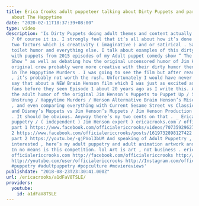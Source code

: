 ```yaml
---
title: Erica Crooks adult puppeteer talking about Dirty Puppets and part 3 of opinions
  about The Happytime
date: "2020-02-11T18:37:39+08:00"
type: video
description: 'Is Dirty Puppets doing adult themes and content actually funny at all
  ? Of course it is. I strongly feel that it’s all about how it’s done relative to
  two factors which is creativity ( imaginative ) and or satirical . Same goes with
  toilet humor and everything else. I talk about examples of this dirty adult humor
  with puppets from 2015 episodes of my Adult puppet comedy show “ The Erica Crooks
  Show “ as well as debating how the original uncensored humor of Jim Henson and his
  original crew probably were more creative with their dirty humor then what was seen
  in The Happytime Murders . I was going to see the film but after reading the reviews
  , it’s probably not worth the rush. Unfortunately I would have never thought I’d
  say that about a NEW Brain Henson film which I was just as excited as Star Wars
  fans before they seen Episode 1 about 20 years ago as I write this. And if you compare
  the adult humor of the original Jim Henson’s Muppets to Puppet Up / Stuffed and
  Unstrung / Happytime Murders / Henson Alternative Brain Henson’s Miscreant Puppets
  , and even comparing everything with Current Sesame Street vs Classic Sesame Street
  and Disney’s Muppets vs Jim Henson’s Muppets / Jim Henson Production Muppets 1990s
  . It should be obvious. Anyway there’s my two cents on that . _ Erica Crooks ( adult
  puppetry / ( independent ) Jim Henson expert ) ericacrooks.com / officialericcrooks.com
  part 1 https://www.facebook.com/officialericcrooks/videos/707359296273905/ part
  2 https://www.facebook.com/officialericcrooks/posts/1619732898127422 Part 1 https://youtu.be/KWOEqkDxLzI
  part 2 https://youtu.be/-gjPVol3bUM And speaking of Adult Puppetry , if anyone is
  interested , here’s my adult puppetry and adult animation artwork and entertainment.
  In no means is this competition. lol Art is art , not business . ericacrooks.com
  officialericcrooks.com http://facebook.com/officialericcrooks http://twitter.com/crooks_erica
  http://youtube.com/user/officialericcrooks http://Instagram.com/officialericcrooks/
  #puppetry #adultpuppetry #popculture #moviereviews'
publishdate: "2018-08-23T23:30:41.000Z"
url: /ericacrooks/a1dFaV8TSLE/
providers:
  youtube:
    id: a1dFaV8TSLE
---
```


